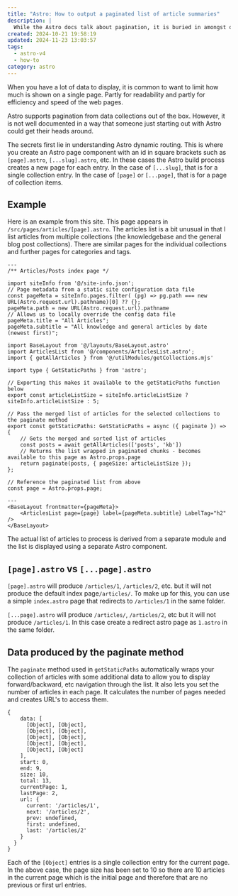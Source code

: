 ```yaml
---
title: "Astro: How to output a paginated list of article summaries"
description: |
  While the Astro docs talk about pagination, it is buried in amongst other things and hard to comprehend at the start.
created: 2024-10-21 19:58:19
updated: 2024-11-23 13:03:57
tags:
  - astro-v4
  - how-to
category: astro
---
```


When you have a lot of data to display, it is common to want to limit how much is shown on a single page. Partly for readability and partly for efficiency and speed of the web pages.

Astro supports pagination from data collections out of the box. However, it is not well documented in a way that someone just starting out with Astro could get their heads around.

The secrets first lie in understanding Astro dynamic routing. This is where you create an Astro page component with an id in square brackets such as `[page].astro`, `[...slug].astro`, etc. In these cases the Astro build process creates a new page for each entry. In the case of `[...slug]`, that is for a single collection entry. In the case of `[page]` or `[...page]`, that is for a page of collection items.

## Example 

Here is an example from this site. This page appears in `/src/pages/articles/[page].astro`. The articles list is a bit unusual in that I list articles from multiple collections (the knowledgebase and the general blog post collections). There are similar pages for the individual collections and further pages for categories and tags.

```astro title="/src/pages/articles/[page].astro"
---
/** Articles/Posts index page */

import siteInfo from '@/site-info.json';
// Page metadata from a static site configuration data file
const pageMeta = siteInfo.pages.filter( (pg) => pg.path === new URL(Astro.request.url).pathname)[0] ?? {};
pageMeta.path = new URL(Astro.request.url).pathname
// Allows us to locally override the config data file
pageMeta.title = "All Articles";
pageMeta.subtitle = "All knowledge and general articles by date (newest first)";

import BaseLayout from '@/layouts/BaseLayout.astro'
import ArticlesList from '@/components/ArticlesList.astro';
import { getAllArticles } from '@/utilModules/getCollections.mjs'

import type { GetStaticPaths } from 'astro';

// Exporting this makes it available to the getStaticPaths function below
export const articleListSize = siteInfo.articleListSize ? siteInfo.articleListSize : 5;

// Pass the merged list of articles for the selected collections to the paginate method
export const getStaticPaths: GetStaticPaths = async ({ paginate }) => {
    // Gets the merged and sorted list of articles
    const posts = await getAllArticles(['posts', 'kb'])
    // Returns the list wrapped in paginated chunks - becomes available to this page as Astro.props.page
    return paginate(posts, { pageSize: articleListSize });
};

// Reference the paginated list from above
const page = Astro.props.page;

---
<BaseLayout frontmatter={pageMeta}>
    <ArticlesList page={page} label={pageMeta.subtitle} LabelTag="h2" />
</BaseLayout>
```

The actual list of articles to process is derived from a separate module and the list is displayed using a separate Astro component.

## `[page].astro` vs `[...page].astro`

`[page].astro` will produce `/articles/1`, `/articles/2`, etc. but it will not produce the default index page`/articles/`. To make up for this, you can use a simple `index.astro` page that redirects to `/articles/1` in the same folder.

`[...page].astro` will produce `/articles/`, `/articles/2`, etc but it will not produce `/articles/1`. In this case create a redirect astro page as `1.astro` in the same folder.

## Data produced by the paginate method

The `paginate` method used in `getStaticPaths` automatically wraps your collection of articles with some additional data to allow you to display forward/backward, etc navigation through the list. It also lets you set the number of articles in each page. It calculates the number of pages needed and creates URL's to access them.

```
{
    data: [
      [Object], [Object],
      [Object], [Object],
      [Object], [Object],
      [Object], [Object],
      [Object], [Object]
    ],
    start: 0,
    end: 9,
    size: 10,
    total: 13,
    currentPage: 1,
    lastPage: 2,
    url: {
      current: '/articles/1',
      next: '/articles/2',
      prev: undefined,
      first: undefined,
      last: '/articles/2'
    }
  }
}
```

Each of the `[Object]` entries is a single collection entry for the current page. In the above case, the page size has been set to 10 so there are 10 articles in the current page which is the initial page and therefore that are no previous or first url entries.
